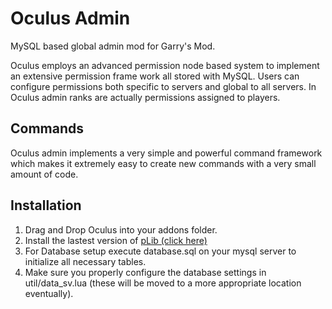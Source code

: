 Oculus Admin
============

MySQL based global admin mod for Garry's Mod.

Oculus employs an advanced permission node based system to implement an extensive permission frame work all stored with MySQL.
Users can configure permissions both specific to servers and global to all servers. In Oculus admin ranks are actually permissions assigned to players.

Commands
--------
Oculus admin implements a very simple and powerful command framework which makes it extremely easy to create new commands with a very small amount of code.


Installation
------------

1. Drag and Drop Oculus into your addons folder.
2. Install the lastest version of [pLib (click here)](https://github.com/thelastpenguin/pLib/)
3. For Database setup execute database.sql on your mysql server to initialize all necessary tables.
4. Make sure you properly configure the database settings in util/data_sv.lua (these will be moved to a more appropriate location eventually).
